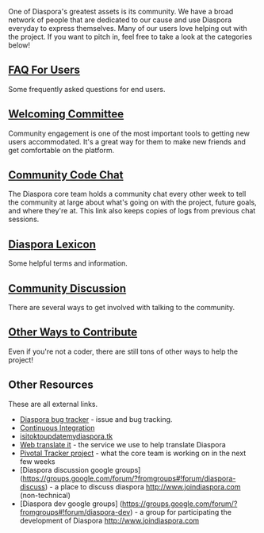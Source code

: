 One of Diaspora's greatest assets is its community. We have a broad network of people that are dedicated to our cause and use Diaspora everyday to express themselves. Many of our users love helping out with the project. If you want to pitch in, feel free to take a look at the categories below!

## [FAQ For Users](https://github.com/diaspora/diaspora/wiki/FAQ-for-Users)
Some frequently asked questions for end users.

## [Welcoming Committee](https://github.com/diaspora/diaspora/wiki/Welcoming-Committee)
Community engagement is one of the most important tools to getting new users accommodated. It's a great way for them to make new friends and get comfortable on the platform. 

## [Community Code Chat](https://github.com/diaspora/diaspora/wiki/Code-Chat)
The Diaspora core team holds a community chat every other week to tell the community at large about what's going on with the project, future goals, and where they're at. This link also keeps copies of logs from previous chat sessions.

## [Diaspora Lexicon](https://github.com/diaspora/diaspora/wiki/lexicon)
Some helpful terms and information.

## [Community Discussion]()
There are several ways to get involved with talking to the community.

## [Other Ways to Contribute](https://github.com/diaspora/diaspora/wiki/Other-Ways-to-Contribute)
Even if you're not a coder, there are still tons of other ways to help the project!

## Other Resources
These are all external links.

* [Diaspora bug tracker](https://github.com/diaspora/diaspora/issues) - issue and bug tracking.
* [Continuous Integration](http://travis-ci.org/diaspora/diaspora)
* [isitoktoupdatemydiaspora.tk](http://isitoktoupdatemydiaspora.tk/)
* [Web translate it](https://webtranslateit.com/en/projects/3020-Diaspora) - the service we use to help translate Diaspora
* [Pivotal Tracker project](https://www.pivotaltracker.com/projects/61641) - what the core team is working on in the next few weeks
* [Diaspora discussion google groups] (https://groups.google.com/forum/?fromgroups#!forum/diaspora-discuss) - a place to discuss diaspora http://www.joindiaspora.com (non-technical)
* [Diaspora dev google groups] (https://groups.google.com/forum/?fromgroups#!forum/diaspora-dev) - a group for participating the development of Diaspora http://www.joindiaspora.com